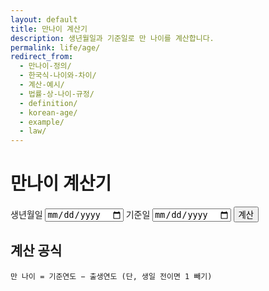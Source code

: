 ```yaml
---
layout: default
title: 만나이 계산기
description: 생년월일과 기준일로 만 나이를 계산합니다.
permalink: life/age/
redirect_from:
  - 만나이-정의/
  - 한국식-나이와-차이/
  - 계산-예시/
  - 법률-상-나이-규정/
  - definition/
  - korean-age/
  - example/
  - law/
---
```


# 만나이 계산기
<form id="age" onsubmit="event.preventDefault(); calcAge();">
  <label>생년월일 <input type="date" id="dob" required></label>
  <label>기준일 <input type="date" id="ref" required></label>
  <button type="submit">계산</button>
</form>
<div id="age-out" class="note"></div>

<script>
function calcAge(){
  const d=new Date(document.getElementById('dob').value);
  const r=new Date(document.getElementById('ref').value);
  if(isNaN(d)||isNaN(r)) return;
  let a=r.getFullYear()-d.getFullYear();
  const m=r.getMonth()-d.getMonth();
  if(m<0 || (m===0 && r.getDate()<d.getDate())) a--;
  document.getElementById('age-out').innerText=`만 ${a}세`;
}
</script>

## 계산 공식
`만 나이 = 기준연도 − 출생연도 (단, 생일 전이면 1 빼기)`
